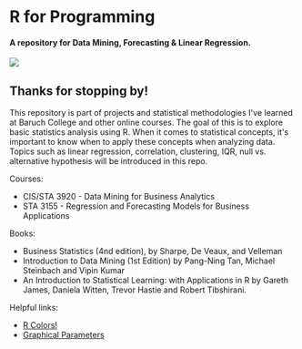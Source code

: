 # R for Programming
#### A repository for Data Mining, Forecasting & Linear Regression. 

![](/images/)

## Thanks for stopping by!
This repository is part of projects and statistical methodologies I've learned at Baruch College and other online courses. The goal of this is to explore basic statistics analysis using R. When it comes to statistical concepts, it's important to know when to apply these concepts when analyzing data. Topics such as linear regression, correlation, clustering, IQR, null vs. alternative hypothesis will be introduced in this repo.

Courses:
+ CIS/STA 3920 - Data Mining for Business Analytics
+ STA 3155 - Regression and Forecasting Models for Business Applications

Books:
+ Business Statistics (4nd edition), by Sharpe, De Veaux, and Velleman
+ Introduction to Data Mining (1st Edition) by Pang-Ning Tan, Michael Steinbach and Vipin Kumar
+ An Introduction to Statistical Learning: with Applications in R by Gareth James, Daniela Witten, Trevor Hastie and Robert Tibshirani.

Helpful links:
+ [R Colors!](http://www.stat.columbia.edu/~tzheng/files/Rcolor.pdf)
+ [Graphical Parameters](https://www.statmethods.net/advgraphs/parameters.html)
